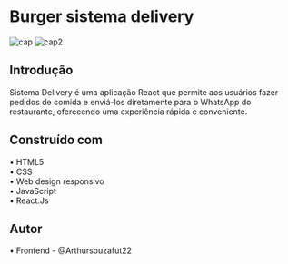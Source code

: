 #  Burger sistema delivery

![cap](https://github.com/user-attachments/assets/e913f068-099e-4de9-8eaa-7502ad345f1e)
![cap2](https://github.com/user-attachments/assets/acdbf759-221a-4002-aa29-db6419806968)

## Introdução

Sistema Delivery é uma aplicação React que permite aos usuários fazer pedidos de comida e enviá-los diretamente para o WhatsApp do restaurante, oferecendo uma experiência rápida e conveniente.

## Construído com

• HTML5                  
• CSS                                         
• Web design responsivo                                 
• JavaScript                                 
• React.Js                                 

## Autor

• Frontend - @Arthursouzafut22



